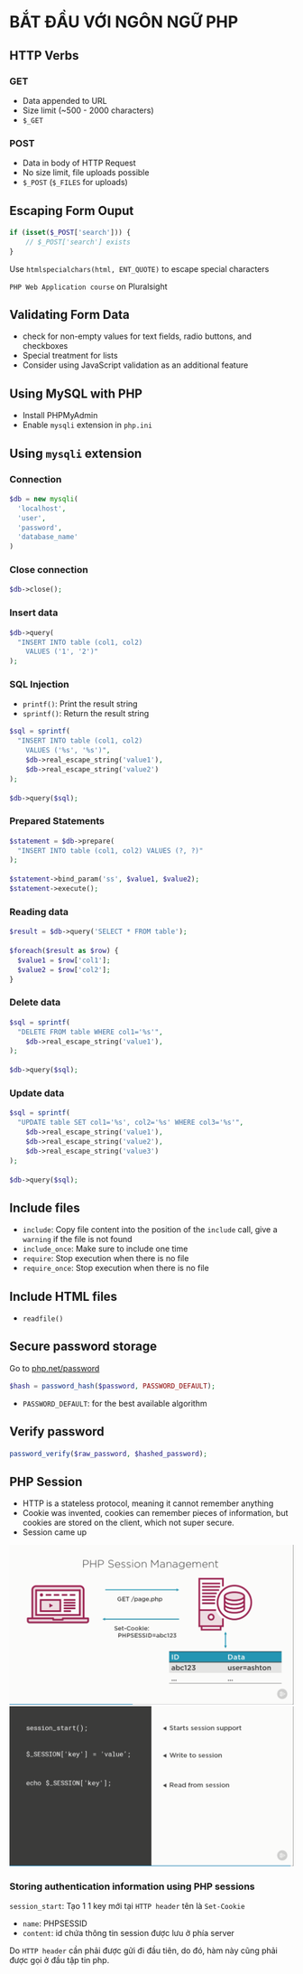 # BẮT ĐẦU VỚI NGÔN NGỮ PHP

## HTTP Verbs

### GET

- Data appended to URL
- Size limit (~500 - 2000 characters)
- `$_GET`

### POST

- Data in body of HTTP Request
- No size limit, file uploads possible
- `$_POST` (`$_FILES` for uploads)

## Escaping Form Ouput

```php
if (isset($_POST['search'])) {
    // $_POST['search'] exists
}
```

Use `htmlspecialchars(html, ENT_QUOTE)` to escape special characters

`PHP Web Application course` on Pluralsight

## Validating Form Data

- check for non-empty values for text fields, radio buttons, and checkboxes
- Special treatment for lists
- Consider using JavaScript validation as an additional feature

## Using MySQL with PHP

- Install PHPMyAdmin
- Enable `mysqli` extension in `php.ini`

## Using `mysqli` extension

### Connection

```php
$db = new mysqli(
  'localhost',
  'user',
  'password',
  'database_name'
)
```

### Close connection

```php
$db->close();
```

### Insert data

```php
$db->query(
  "INSERT INTO table (col1, col2)
    VALUES ('1', '2')"
);
```

### SQL Injection

- `printf()`: Print the result string
- `sprintf()`: Return the result string

```php
$sql = sprintf(
  "INSERT INTO table (col1, col2)
    VALUES ('%s', '%s')",
    $db->real_escape_string('value1'),
    $db->real_escape_string('value2')
);

$db->query($sql);
```

### Prepared Statements

```php
$statement = $db->prepare(
  "INSERT INTO table (col1, col2) VALUES (?, ?)"
);

$statement->bind_param('ss', $value1, $value2);
$statement->execute();
```

### Reading data

```php
$result = $db->query('SELECT * FROM table');

$foreach($result as $row) {
  $value1 = $row['col1'];
  $value2 = $row['col2'];
}
```

### Delete data

```php
$sql = sprintf(
  "DELETE FROM table WHERE col1='%s'",
    $db->real_escape_string('value1'),
);

$db->query($sql);
```

### Update data

```php
$sql = sprintf(
  "UPDATE table SET col1='%s', col2='%s' WHERE col3='%s'",
    $db->real_escape_string('value1'),
    $db->real_escape_string('value2'),
    $db->real_escape_string('value3')
);

$db->query($sql);
```

## Include files

- `include`: Copy file content into the position of the `include` call, give a `warning` if the file is not found
- `include_once`: Make sure to include one time
- `require`: Stop execution when there is no file
- `require_once`: Stop execution when there is no file

## Include HTML files

- `readfile()`

## Secure password storage

Go to [php.net/password](php.net/password)

```php
$hash = password_hash($password, PASSWORD_DEFAULT);
```

- `PASSWORD_DEFAULT`: for the best available algorithm

## Verify password

```php
password_verify($raw_password, $hashed_password);
```

## PHP Session

- HTTP is a stateless protocol, meaning it cannot remember anything
- Cookie was invented, cookies can remember pieces of information, but cookies are stored on the client, which not super secure.
- Session came up

![Session](session.png)
![Session](session1.png)

### Storing authentication information using PHP sessions

`session_start`: Tạo 1 1 key mới tại `HTTP header` tên là `Set-Cookie`

- `name`: PHPSESSID
- `content`: id chứa thông tin session được lưu ở phía server

Do `HTTP header` cần phải được gửi đi đầu tiên, do đó, hàm này cũng phải được gọi ở đầu tập tin php.
